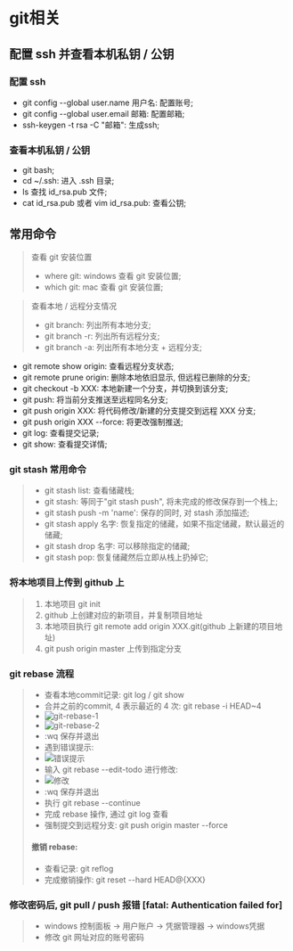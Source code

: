 # git相关
## 配置 ssh 并查看本机私钥 / 公钥
### 配置 ssh 
- git config --global user.name 用户名: 配置账号;
- git config --global user.email 邮箱: 配置邮箱;
- ssh-keygen -t rsa -C "邮箱": 生成ssh;

### 查看本机私钥 / 公钥
- git bash;
- cd ~/.ssh: 进入 .ssh 目录;
- ls 查找 id_rsa.pub 文件;
- cat id_rsa.pub 或者 vim id_rsa.pub: 查看公钥;

## 常用命令
> 查看 git 安装位置
> - where git: windows 查看 git 安装位置;
> - which git: mac 查看 git 安装位置;

> 查看本地 / 远程分支情况
> - git branch: 列出所有本地分支;
> - git branch -r: 列出所有远程分支;
> - git branch -a: 列出所有本地分支 + 远程分支;
- git remote show origin: 查看远程分支状态;
- git remote prune origin: 删除本地依旧显示, 但远程已删除的分支;
- git checkout -b XXX: 本地新建一个分支，并切换到该分支;
- git push: 将当前分支推送至远程同名分支;
- git push origin XXX: 将代码修改/新建的分支提交到远程 XXX 分支;
- git push origin XXX --force: 将更改强制推送;
- git log: 查看提交记录;
- git show: 查看提交详情;

### git stash 常用命令
> + git stash list: 查看储藏栈;
> + git stash: 等同于"git stash push", 将未完成的修改保存到一个栈上;
> + git stash push -m 'name': 保存的同时, 对 stash 添加描述;
> + git stash apply 名字: 恢复指定的储藏，如果不指定储藏，默认最近的储藏;
> + git stash drop 名字: 可以移除指定的储藏;
> + git stash pop: 恢复储藏然后立即从栈上扔掉它;

### 将本地项目上传到 github 上
> 1. 本地项目 git init 
> 2. github 上创建对应的新项目，并复制项目地址
> 3. 本地项目执行 git remote add origin XXX.git(github 上新建的项目地址)
> 4. git push origin master 上传到指定分支

### git rebase 流程
> + 查看本地commit记录: git log / git show 
> + 合并之前的commit, 4 表示最近的 4 次: git rebase -i HEAD~4 
> + ![git-rebase-1](https://github.com/fangzezhang/Note/blob/main/static/image/%E5%91%BD%E4%BB%A4%E8%A1%8C/git%E7%9B%B8%E5%85%B3/git-rebase-1.png)
> + ![git-rebase-2](https://github.com/fangzezhang/Note/blob/main/static/image/%E5%91%BD%E4%BB%A4%E8%A1%8C/git%E7%9B%B8%E5%85%B3/git-rebase-2.png)
> + :wq 保存并退出
> + 遇到错误提示:
> + ![错误提示](https://github.com/fangzezhang/Note/blob/main/static/image/%E5%91%BD%E4%BB%A4%E8%A1%8C/git%E7%9B%B8%E5%85%B3/git-rebase-3.png)
> + 输入 git rebase --edit-todo 进行修改:
> + ![修改](https://github.com/fangzezhang/Note/blob/main/static/image/%E5%91%BD%E4%BB%A4%E8%A1%8C/git%E7%9B%B8%E5%85%B3/git-rebase-4.png)
> + :wq 保存并退出
> + 执行 git rebase --continue
> + 完成 rebase 操作, 通过 git log 查看
> + 强制提交到远程分支: git push origin master --force
> #### 撤销 rebase:
> + 查看记录: git reflog 
> + 完成撤销操作: git reset --hard HEAD@{XXX}

### 修改密码后, git pull / push 报错 [fatal: Authentication failed for]
> + windows 控制面板 -> 用户账户 -> 凭据管理器 -> windows凭据
> + 修改 git 网址对应的账号密码
